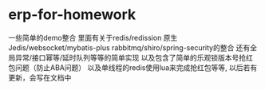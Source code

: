 # erp-for-homework
一些简单的demo整合
里面有关于redis/redission
原生Jedis/websocket/mybatis-plus
rabbitmq/shiro/spring-security的整合 
还有全局异常/接口幂等/延时队列等等的简单实现
以及包含了简单的乐观锁版本号抢红包问题（防止ABA问题）
以及单线程的redis使用lua来完成抢红包等等,
以后若有更新，会写在文档中
